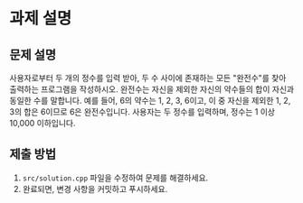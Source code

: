# 과제 설명

## 문제 설명
사용자로부터 두 개의 정수를 입력 받아, 두 수 사이에 존재하는 모든 "완전수"를 찾아 출력하는 프로그램을 작성하시오.
완전수는 자신을 제외한 자신의 약수들의 합이 자신과 동일한 수를 말합니다. 예를 들어, 6의 약수는 1, 2, 3, 6이고, 이 중 자신을 제외한 1, 2, 3의 합은 6이므로 6은 완전수입니다.
사용자는 두 정수를 입력하며, 정수는 1 이상 10,000 이하입니다.

## 제출 방법
1. `src/solution.cpp` 파일을 수정하여 문제를 해결하세요.
2. 완료되면, 변경 사항을 커밋하고 푸시하세요.

